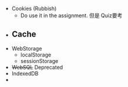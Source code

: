 - Cookies (Rubbish)
	- Do use it in the assignment. 但是 Quiz要考
- Cache
	-
- WebStorage
	- localStorage
	- sessionStorage
- ~~WebSQL~~ Deprecated
- IndexedDB
-